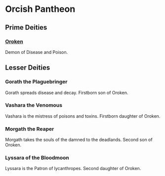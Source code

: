 # Orcish Pantheon

## Prime Deities

### [Oroken](Mithrinian%20Deities/Oroken.md)

Demon of Disease and Poison.

## Lesser Deities

### Gorath the Plaguebringer

Gorath spreads disease and decay. Firstborn son of Oroken.

### Vashara the Venomous

Vashara is the mistress of poisons and toxins. Firstborn daughter of Oroken.

### Morgath the Reaper

Morgath takes the souls of the damned to the deadlands. Second son of Oroken.

### Lyssara of the Bloodmoon

Lyssara is the Patron of lycanthropes. Second daughter of Oroken.
